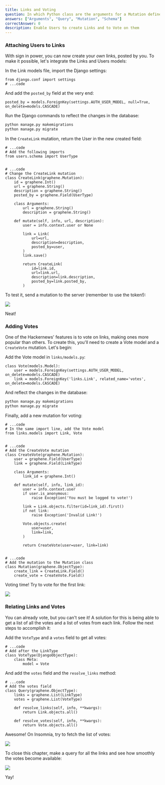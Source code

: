 ```yaml
---
title: Links and Voting
question: In which Python class are the arguments for a Mutation defined?
answers: ["Arguments", "Query", "Mutation", "Schema"]
correctAnswer: 0
description: Enable Users to create Links and to Vote on them
---
```


### Attaching Users to Links
With sign in power, you can now create your *own* links, posted by you. To make it possible, let's integrate the Links and Users models:

<Instruction>

In the Link models file, import the Django settings:

```python(path=".../graphql-python/hackernews/links/models.py")
from django.conf import settings
# ...code
```

</Instruction>

<Instruction>

And add the `posted_by` field at the very end:

```python(path=".../graphql-python/hackernews/links/models.py")
posted_by = models.ForeignKey(settings.AUTH_USER_MODEL, null=True, on_delete=models.CASCADE)
```

</Instruction>

<Instruction>

Run the Django commands to reflect the changes in the database:

```bash
python manage.py makemigrations
python manage.py migrate
```

</Instruction>

<Instruction>

In the `CreateLink` mutation, return the User in the new created field:

```python(path=".../graphql-python/hackernews/links/schema.py")
# ...code
# Add the following imports
from users.schema import UserType


# ...code
# Change the CreateLink mutation
class CreateLink(graphene.Mutation):
    id = graphene.Int()
    url = graphene.String()
    description = graphene.String()
    posted_by = graphene.Field(UserType)

    class Arguments:
        url = graphene.String()
        description = graphene.String()

    def mutate(self, info, url, description):
        user = info.context.user or None

        link = Link(
            url=url,
            description=description,
            posted_by=user,
        )
        link.save()

        return CreateLink(
            id=link.id,
            url=link.url,
            description=link.description,
            posted_by=link.posted_by,
        )
```

</Instruction>

To test it, send a mutation to the server (remember to use the token!):

![](https://i.imgur.com/XBsEwK8.png)

Neat!

### Adding Votes
One of the Hackernews' features is to vote on links, making ones more popular than others. To create this, you'll need to create a Vote model and a `CreateVote` mutation. Let's begin:

<Instruction>

Add the Vote model in `links/models.py`:

```python(path=".../graphql-python/hackernews/links/models.py")
class Vote(models.Model):
    user = models.ForeignKey(settings.AUTH_USER_MODEL, on_delete=models.CASCADE)
    link = models.ForeignKey('links.Link', related_name='votes', on_delete=models.CASCADE)
```

</Instruction>

<Instruction>

And reflect the changes in the database:

```bash
python manage.py makemigrations
python manage.py migrate
```

</Instruction>

<Instruction>

Finally, add a new mutation for voting:

```python(path=".../graphql-python/hackernews/links/schema.py")
# ...code
# In the same import line, add the Vote model
from links.models import Link, Vote


# ...code
# Add the CreateVote mutation
class CreateVote(graphene.Mutation):
    user = graphene.Field(UserType)
    link = graphene.Field(LinkType)

    class Arguments:
        link_id = graphene.Int()

    def mutate(self, info, link_id):
        user = info.context.user
        if user.is_anonymous:
            raise Exception('You must be logged to vote!')

        link = Link.objects.filter(id=link_id).first()
        if not link:
            raise Exception('Invalid Link!')

        Vote.objects.create(
            user=user,
            link=link,
        )

        return CreateVote(user=user, link=link)


# ...code
# Add the mutation to the Mutation class
class Mutation(graphene.ObjectType):
    create_link = CreateLink.Field()
    create_vote = CreateVote.Field()
```

</Instruction>

Voting time! Try to vote for the first link:

![](https://i.imgur.com/5NUS0fu.png)

### Relating Links and Votes
You can already vote, but you can't see it! A solution for this is being able to get a list of all the votes and a list of votes from each link. Follow the next steps to accomplish it:

<Instruction>

Add the `VoteType` and a `votes` field to get all votes:

```python(path=".../graphql-python/hackernews/links/schema.py")
# ...code
# Add after the LinkType
class VoteType(DjangoObjectType):
    class Meta:
        model = Vote
```

</Instruction>

<Instruction>

And add the `votes` field and the `resolve_links` method:

```python(path=".../graphql-python/hackernews/links/schema.py")
# ...code
# Add the votes field
class Query(graphene.ObjectType):
    links = graphene.List(LinkType)
    votes = graphene.List(VoteType)

    def resolve_links(self, info, **kwargs):
        return Link.objects.all()

    def resolve_votes(self, info, **kwargs):
        return Vote.objects.all()
```

</Instruction>

Awesome! On Insomnia, try to fetch the list of votes:

![](https://i.imgur.com/LJ0CMn6.png)

To close this chapter, make a query for all the links and see how smoothly the votes become available:

![](https://i.imgur.com/jAlDphd.png)

Yay!
